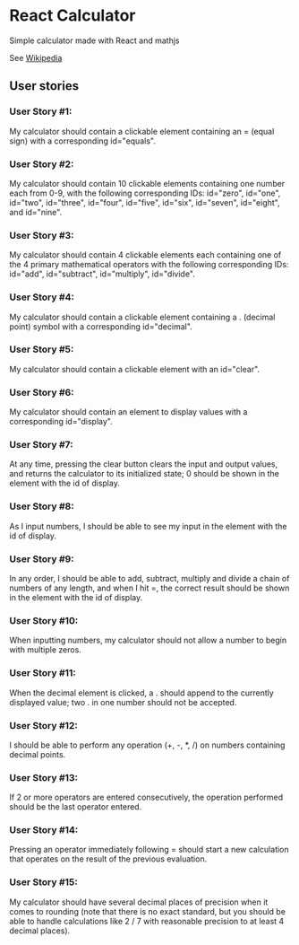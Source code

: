 # React Calculator

Simple calculator made with React and mathjs

See [Wikipedia](https://en.wikipedia.org/wiki/Calculator_input_methods)

## User stories

### User Story #1: 
My calculator should contain a clickable element containing an = (equal sign) with a corresponding id="equals".
### User Story #2: 
My calculator should contain 10 clickable elements containing one number each from 0-9, with the following corresponding IDs: id="zero", id="one", id="two", id="three", id="four", id="five", id="six", id="seven", id="eight", and id="nine".
### User Story #3:
My calculator should contain 4 clickable elements each containing one of the 4 primary mathematical operators with the following corresponding IDs: id="add", id="subtract", id="multiply", id="divide".
### User Story #4:
My calculator should contain a clickable element containing a . (decimal point) symbol with a corresponding id="decimal".
### User Story #5: 
My calculator should contain a clickable element with an id="clear".
### User Story #6: 
My calculator should contain an element to display values with a corresponding id="display".
### User Story #7: 
At any time, pressing the clear button clears the input and output values, and returns the calculator to its initialized state; 0 should be shown in the element with the id of display.
### User Story #8: 
As I input numbers, I should be able to see my input in the element with the id of display.
### User Story #9: 
In any order, I should be able to add, subtract, multiply and divide a chain of numbers of any length, and when I hit =, the correct result should be shown in the element with the id of display.
### User Story #10:
 When inputting numbers, my calculator should not allow a number to begin with multiple zeros.
### User Story #11: 
When the decimal element is clicked, a . should append to the currently displayed value; two . in one number should not be accepted.
### User Story #12: 
I should be able to perform any operation (+, -, *, /) on numbers containing decimal points.
### User Story #13: 
If 2 or more operators are entered consecutively, the operation performed should be the last operator entered.
### User Story #14: 
Pressing an operator immediately following = should start a new calculation that operates on the result of the previous evaluation.
### User Story #15: 
My calculator should have several decimal places of precision when it comes to rounding (note that there is no exact standard, but you should be able to handle calculations like 2 / 7 with reasonable precision to at least 4 decimal places).